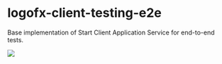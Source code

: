 # logofx-client-testing-e2e
Base implementation of Start Client Application Service for end-to-end tests.

<img src=https://ci.appveyor.com/api/projects/status/github/logofx/logofx-client-testing-e2e>
